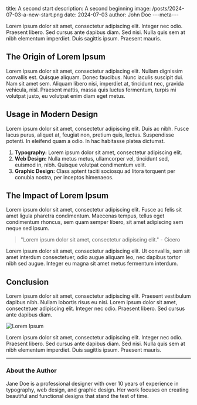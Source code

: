 title: A second start
description: A second beginning
image: /posts/2024-07-03-a-new-start.png
date: 2024-07-03
author: John Doe
---meta---

Lorem ipsum dolor sit amet, consectetur adipiscing elit. Integer nec odio. Praesent libero. Sed cursus ante dapibus diam. Sed nisi. Nulla quis sem at nibh elementum imperdiet. Duis sagittis ipsum. Praesent mauris.

## The Origin of Lorem Ipsum

Lorem ipsum dolor sit amet, consectetur adipiscing elit. Nullam dignissim convallis est. Quisque aliquam. Donec faucibus. Nunc iaculis suscipit dui. Nam sit amet sem. Aliquam libero nisi, imperdiet at, tincidunt nec, gravida vehicula, nisl. Praesent mattis, massa quis luctus fermentum, turpis mi volutpat justo, eu volutpat enim diam eget metus.

## Usage in Modern Design

Lorem ipsum dolor sit amet, consectetur adipiscing elit. Duis ac nibh. Fusce lacus purus, aliquet at, feugiat non, pretium quis, lectus. Suspendisse potenti. In eleifend quam a odio. In hac habitasse platea dictumst. 

1. **Typography:** Lorem ipsum dolor sit amet, consectetur adipiscing elit. 
2. **Web Design:** Nulla metus metus, ullamcorper vel, tincidunt sed, euismod in, nibh. Quisque volutpat condimentum velit. 
3. **Graphic Design:** Class aptent taciti sociosqu ad litora torquent per conubia nostra, per inceptos himenaeos.

## The Impact of Lorem Ipsum

Lorem ipsum dolor sit amet, consectetur adipiscing elit. Fusce ac felis sit amet ligula pharetra condimentum. Maecenas tempus, tellus eget condimentum rhoncus, sem quam semper libero, sit amet adipiscing sem neque sed ipsum. 

> "Lorem ipsum dolor sit amet, consectetur adipiscing elit." - Cicero

Lorem ipsum dolor sit amet, consectetur adipiscing elit. Ut convallis, sem sit amet interdum consectetuer, odio augue aliquam leo, nec dapibus tortor nibh sed augue. Integer eu magna sit amet metus fermentum interdum.

## Conclusion

Lorem ipsum dolor sit amet, consectetur adipiscing elit. Praesent vestibulum dapibus nibh. Nullam lobortis risus eu nisi. Lorem ipsum dolor sit amet, consectetuer adipiscing elit. Integer nec odio. Praesent libero. Sed cursus ante dapibus diam.

![Lorem Ipsum](https://example.com/posts/2024-07-03-lorem-ipsum.png)

Lorem ipsum dolor sit amet, consectetur adipiscing elit. Integer nec odio. Praesent libero. Sed cursus ante dapibus diam. Sed nisi. Nulla quis sem at nibh elementum imperdiet. Duis sagittis ipsum. Praesent mauris.

---

### About the Author

Jane Doe is a professional designer with over 10 years of experience in typography, web design, and graphic design. Her work focuses on creating beautiful and functional designs that stand the test of time.
